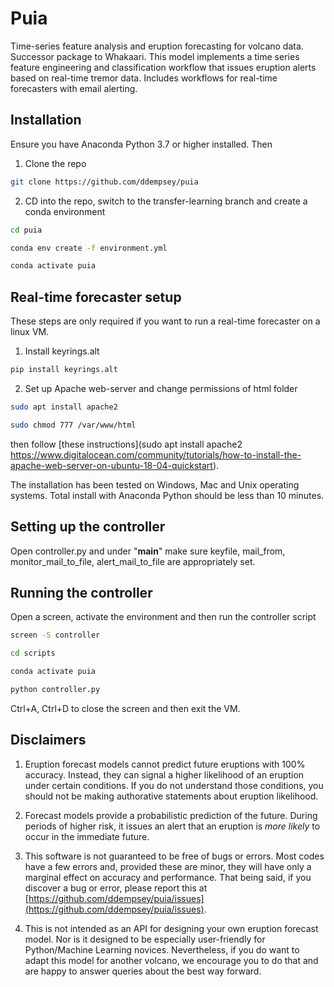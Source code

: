 # Puia
Time-series feature analysis and eruption forecasting for volcano data. Successor package to Whakaari. This model implements a time series feature engineering and classification workflow that issues eruption alerts based on real-time tremor data. Includes workflows for real-time forecasters with email alerting.

## Installation

Ensure you have Anaconda Python 3.7 or higher installed. Then

1. Clone the repo

```bash
git clone https://github.com/ddempsey/puia
```

2. CD into the repo, switch to the transfer-learning branch and create a conda environment

```bash
cd puia

conda env create -f environment.yml

conda activate puia
```

## Real-time forecaster setup
These steps are only required if you want to run a real-time forecaster on a linux VM.

1. Install keyrings.alt

```bash
pip install keyrings.alt
```

2. Set up Apache web-server and change permissions of html folder

```bash
sudo apt install apache2

sudo chmod 777 /var/www/html
```

then follow [these instructions](sudo apt install apache2 https://www.digitalocean.com/community/tutorials/how-to-install-the-apache-web-server-on-ubuntu-18-04-quickstart). 

The installation has been tested on Windows, Mac and Unix operating systems. Total install with Anaconda Python should be less than 10 minutes.

## Setting up the controller
Open controller.py and under "__main__" make sure keyfile, mail_from, monitor_mail_to_file, alert_mail_to_file are appropriately set.

## Running the controller
Open a screen, activate the environment and then run the controller script
```bash
screen -S controller

cd scripts

conda activate puia

python controller.py
```

Ctrl+A, Ctrl+D to close the screen and then exit the VM.

## Disclaimers
1. Eruption forecast models cannot predict future eruptions with 100% accuracy. Instead, they can signal a higher likelihood of an eruption under certain conditions. If you do not understand those conditions, you should not be making authorative statements about eruption likelihood.

2. Forecast models provide a probabilistic prediction of the future. During periods of higher risk, it issues an alert that an eruption is *more likely* to occur in the immediate future. 

3. This software is not guaranteed to be free of bugs or errors. Most codes have a few errors and, provided these are minor, they will have only a marginal effect on accuracy and performance. That being said, if you discover a bug or error, please report this at [https://github.com/ddempsey/puia/issues](https://github.com/ddempsey/puia/issues).

4. This is not intended as an API for designing your own eruption forecast model. Nor is it designed to be especially user-friendly for Python/Machine Learning novices. Nevertheless, if you do want to adapt this model for another volcano, we encourage you to do that and are happy to answer queries about the best way forward. 

